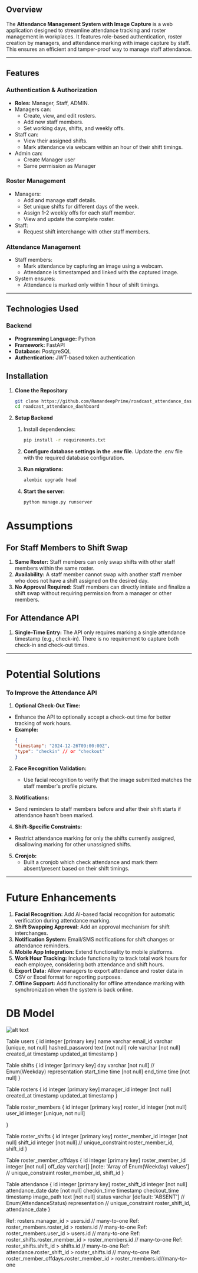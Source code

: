 ## Overview

The **Attendance Management System with Image Capture** is a web application designed to streamline attendance tracking and roster management in workplaces. It features role-based authentication, roster creation by managers, and attendance marking with image capture by staff. This ensures an efficient and tamper-proof way to manage staff attendance.

---

## Features

### Authentication & Authorization
- **Roles:** Manager, Staff, ADMIN.
- Managers can:
  - Create, view, and edit rosters.
  - Add new staff members.
  - Set working days, shifts, and weekly offs.
- Staff can:
  - View their assigned shifts.
  - Mark attendance via webcam within an hour of their shift timings.
- Admin can:
	- Create Manager user 
	- Same permission as Manager

### Roster Management
- Managers:
  - Add and manage staff details.
  - Set unique shifts for different days of the week.
  - Assign 1-2 weekly offs for each staff member.
  - View and update the complete roster.
- Staff:
  - Request shift interchange with other staff members.

### Attendance Management
- Staff members:
  - Mark attendance by capturing an image using a webcam.
  - Attendance is timestamped and linked with the captured image.
- System ensures:
  - Attendance is marked only within 1 hour of shift timings.

---

## Technologies Used

### Backend
- **Programming Language:** Python
- **Framework:** FastAPI
- **Database:** PostgreSQL
- **Authentication:** JWT-based token authentication

## Installation

1. **Clone the Repository**
   ```bash
   git clone https://github.com/RamandeepPrime/roadcast_attendance_dashboard.git
   cd roadcast_attendance_dashboard

2. **Setup Backend**
	1. Install dependencies:
		```bash 
		pip install -r requirements.txt
		```
	
	2. **Configure database settings in the .env file.**
		Update the .env file with the required database configuration.
	3. **Run migrations:**
		```bash
		alembic upgrade head
		```
	4. **Start the server:**

		```bash
		python manage.py runserver
		```

# Assumptions

## For Staff Members to Shift Swap
1. **Same Roster:** Staff members can only swap shifts with other staff members within the same roster.
2. **Availability:** A staff member cannot swap with another staff member who does not have a shift assigned on the desired day.
3. **No Approval Required:** Staff members can directly initiate and finalize a shift swap without requiring permission from a manager or other members.

## For Attendance API
1. **Single-Time Entry:** The API only requires marking a single attendance timestamp (e.g., check-in). There is no requirement to capture both check-in and check-out times.

---

# Potential Solutions 
### To Improve the Attendance API
1. **Optional Check-Out Time:**
- Enhance the API to optionally accept a check-out time for better tracking of work hours.
- **Example:**
	```json
	{
	"timestamp": "2024-12-26T09:00:00Z",
	"type": "checkin" // or "checkout"
	}
	```

2. **Face Recognition Validation:**
	- Use facial recognition to verify that the image submitted matches the staff member's profile picture.

3. **Notifications:**
- Send reminders to staff members before and after their shift starts if attendance hasn't been marked.

4. **Shift-Specific Constraints:**
- Restrict attendance marking for only the shifts currently assigned, disallowing marking for other unassigned shifts.

5. **Cronjob:**
	- Built a cronjob which check attendance and mark them absent/present based on their shift timings.
---


# Future Enhancements

1. **Facial Recognition:** Add AI-based facial recognition for automatic verification during attendance marking.
2. **Shift Swapping Approval:** Add an approval mechanism for shift interchanges.
3. **Notification System:** Email/SMS notifications for shift changes or attendance reminders.
4. **Mobile App Integration:** Extend functionality to mobile platforms.
5. **Work Hour Tracking:** Include functionality to track total work hours for each employee, considering both attendance and shift hours.
6. **Export Data:** Allow managers to export attendance and roster data in CSV or Excel format for reporting purposes.
7. **Offline Support:** Add functionality for offline attendance marking with synchronization when the system is back online.


# DB Model

![alt text](image.png)

Table users {
  id integer [primary key]
  name varchar
  email_id varchar [unique, not null]
  hashed_password text [not null]
  role varchar [not null]
  created_at timestamp 
  updated_at timestamp 
}

Table shifts {
  id integer [primary key]
  day varchar [not null] // Enum(Weekday) representation
  start_time time [not null]
  end_time time [not null]
}

Table rosters {
  id integer [primary key]
  manager_id integer [not null]
  created_at timestamp 
  updated_at timestamp 
}

Table roster_members {
  id integer [primary key]
  roster_id integer [not null]
  user_id integer [unique, not null]

}

Table roster_shifts {
  id integer [primary key]
  roster_member_id integer [not null]
  shift_id integer [not null]
  // unique_constraint roster_member_id, shift_id
}

Table roster_member_offdays {
  id integer [primary key]
  roster_member_id integer [not null]
  off_day varchar[] [note: 'Array of Enum(Weekday) values']
  // unique_constraint roster_member_id, shift_id
}

Table attendance {
  id integer [primary key]
  roster_shift_id integer [not null]
  attendance_date date [not null]
  checkin_time timestamp 
  checkout_time timestamp
  image_path text [not null]
  status varchar [default: 'ABSENT'] // Enum(AttendanceStatus) representation
  // unique_constraint roster_shift_id, attendance_date
}

Ref: rosters.manager_id > users.id // many-to-one
Ref: roster_members.roster_id > rosters.id // many-to-one
Ref: roster_members.user_id > users.id // many-to-one
Ref: roster_shifts.roster_member_id > roster_members.id // many-to-one
Ref: roster_shifts.shift_id > shifts.id // many-to-one
Ref: attendance.roster_shift_id > roster_shifts.id // many-to-one
Ref: roster_member_offdays.roster_member_id > roster_members.id//many-to-one
